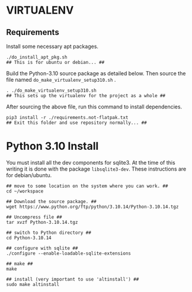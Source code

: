 # VIRTUALENV

## Requirements 

Install some necessary apt packages.
```
./do_install_apt_pkg.sh
## This is for ubuntu or debian... ##
```

Build the Python-3.10 source package as detailed below. Then source the file named `do_make_virtualenv_setup310.sh` .

```
. ./do_make_virtualenv_setup310.sh 
## This sets up the virtualenv for the project as a whole ##
```

After sourcing the above file, run this command to install dependencies.

```
pip3 install -r ./requirements.not-flatpak.txt 
## Exit this folder and use repository normally... ##
```

# Python 3.10 Install 

You must install all the dev components for sqlite3. At the time of this writing it is done with the package `libsqlite3-dev`. These instructions are for debian/ubuntu.

```
## move to some location on the system where you can work. ##
cd ~/workspace

## Download the source package. ##
wget https://www.python.org/ftp/python/3.10.14/Python-3.10.14.tgz

## Uncompress file ##
tar xvzf Python-3.10.14.tgz

## switch to Python directory ##
cd Python-3.10.14 

## configure with sqlite ##
./configure --enable-loadable-sqlite-extensions 

## make ##
make 

## install (very important to use 'altinstall') ##
sudo make altinstall
```
